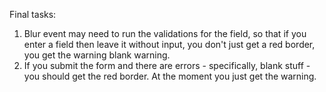 Final tasks: 
1) Blur event may need to run the validations for the field, so that if you enter a field then leave it without input, you don't just get a red border, you get the warning blank warning.
2) If you submit the form and there are errors - specifically, blank stuff - you should get the red border. At the moment you just get the warning.




 